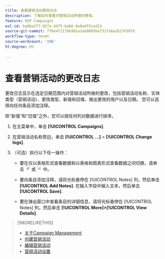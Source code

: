 ```yaml
---
title: 查看营销活动更改日志
description: 了解如何查看对营销活动所做的更改。
feature: DSP Campaigns
exl-id: ba96a277-937a-4475-bab6-6e0a4f5ced13
source-git-commit: 7f8e4f2170e981a1ab8865be731faba2623fd97d
workflow-type: tm+mt
source-wordcount: '196'
ht-degree: 0%

---
```


# 查看营销活动的更改日志

更改日志显示在选定日期范围内对营销活动所做的更改，包括营销活动名称、实体类型（营销活动）、更改类型、新值和旧值、做出更改的用户以及日期。 您可以选择向任何条目添加注释。

除“新值”和“旧值”之外，您可以按任何列对数据进行排序。

1. 在主菜单中，单击 **[!UICONTROL Campaigns]**.

1. 在营销活动名称旁边，单击  **[!UICONTROL ...]** > **[!UICONTROL Change logs]**.

1. （可选）执行以下任一操作：

   * 要在仅以表格形式查看数据和以表格和图表形式查看数据之间切换，请单击 ![表和图表视图](/help/dsp/assets/table-plus-chart-view.png "表和图表视图") 或 ![表视图](/help/dsp/assets/table-view.png "表视图") 中。

   * 要向条目添加注释，请将光标悬停在 [!UICONTROL Notes] 列，然后单击 **[!UICONTROL Add Notes]**. 在输入字段中输入文本，然后单击 **[!UICONTROL Save]**.

   * 要在弹出窗口中查看条目的详细信息，请将光标悬停在 [!UICONTROL Notes] 列，然后单击 **[!UICONTROL More]>[!UICONTROL View Details]**.

>[!MORELIKETHIS]
>
>* [关于Campaign Management](campaign-about.md)
>* [创建营销活动](campaign-create.md)
>* [编辑营销活动](campaign-edit.md)
>* [营销活动设置](campaign-settings.md)


